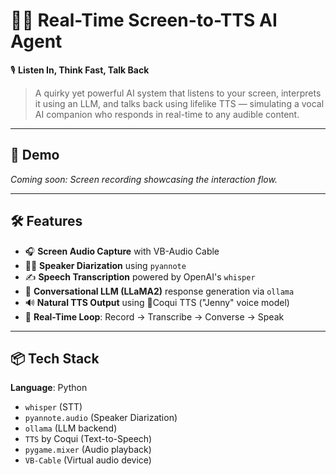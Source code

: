 # 🧠📢 Real-Time Screen-to-TTS AI Agent  
🎙️ **Listen In, Think Fast, Talk Back**  
> A quirky yet powerful AI system that listens to your screen, interprets it using an LLM, and talks back using lifelike TTS — simulating a vocal AI companion who responds in real-time to any audible content.

---

## 🎥 Demo  
_Coming soon: Screen recording showcasing the interaction flow._

---

## 🛠️ Features
- 🎧 **Screen Audio Capture** with VB-Audio Cable  
- 🧍‍♂️ **Speaker Diarization** using `pyannote`  
- ✍️ **Speech Transcription** powered by OpenAI's `whisper`  
- 💬 **Conversational LLM (LLaMA2)** response generation via `ollama`  
- 🔊 **Natural TTS Output** using 🐸Coqui TTS ("Jenny" voice model)  
- 🔁 **Real-Time Loop**: Record → Transcribe → Converse → Speak  

---

## 📦 Tech Stack
**Language**: Python
- `whisper` (STT)
- `pyannote.audio` (Speaker Diarization)
- `ollama` (LLM backend)
- `TTS` by Coqui (Text-to-Speech)
- `pygame.mixer` (Audio playback)
- `VB-Cable` (Virtual audio device)
